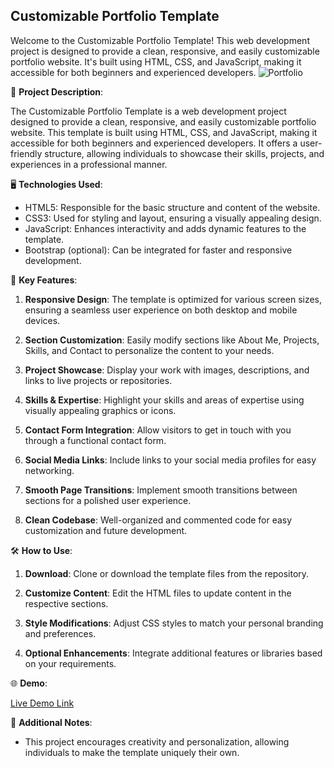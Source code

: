 ## Customizable Portfolio Template
Welcome to the Customizable Portfolio Template! This web development project is designed to provide a clean, responsive, and easily customizable portfolio website. It's built using HTML, CSS, and JavaScript, making it accessible for both beginners and experienced developers.
![Portfolio](https://raw.githubusercontent.com/mohamadsaleh82/Portfolio/master/Demo/opan.png)

📁 **Project Description**:

The Customizable Portfolio Template is a web development project designed to provide a clean, responsive, and easily customizable portfolio website. This template is built using HTML, CSS, and JavaScript, making it accessible for both beginners and experienced developers. It offers a user-friendly structure, allowing individuals to showcase their skills, projects, and experiences in a professional manner.

🖥️ **Technologies Used**:

- HTML5: Responsible for the basic structure and content of the website.
- CSS3: Used for styling and layout, ensuring a visually appealing design.
- JavaScript: Enhances interactivity and adds dynamic features to the template.
- Bootstrap (optional): Can be integrated for faster and responsive development.

🚀 **Key Features**:

1. **Responsive Design**: The template is optimized for various screen sizes, ensuring a seamless user experience on both desktop and mobile devices.

2. **Section Customization**: Easily modify sections like About Me, Projects, Skills, and Contact to personalize the content to your needs.

3. **Project Showcase**: Display your work with images, descriptions, and links to live projects or repositories.

4. **Skills & Expertise**: Highlight your skills and areas of expertise using visually appealing graphics or icons.

5. **Contact Form Integration**: Allow visitors to get in touch with you through a functional contact form.

6. **Social Media Links**: Include links to your social media profiles for easy networking.

7. **Smooth Page Transitions**: Implement smooth transitions between sections for a polished user experience.

8. **Clean Codebase**: Well-organized and commented code for easy customization and future development.

🛠️ **How to Use**:

1. **Download**: Clone or download the template files from the repository.

2. **Customize Content**: Edit the HTML files to update content in the respective sections.

3. **Style Modifications**: Adjust CSS styles to match your personal branding and preferences.

4. **Optional Enhancements**: Integrate additional features or libraries based on your requirements.

🌐 **Demo**:

[Live Demo Link](https://opan.ir)

📝 **Additional Notes**:

- This project encourages creativity and personalization, allowing individuals to make the template uniquely their own.
